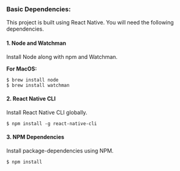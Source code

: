 ### Basic Dependencies:

This project is built using React Native. You will need the following dependencies.

#### 1. Node and Watchman

Install Node along with npm and Watchman.

**For MacOS:**

```
$ brew install node
$ brew install watchman
```

#### 2. React Native CLI

Install React Native CLI globally.

```
$ npm install -g react-native-cli
```

#### 3. NPM Dependencies

Install package-dependencies using NPM.

```
$ npm install
```
